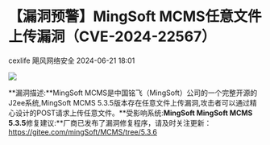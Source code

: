 #  【漏洞预警】MingSoft MCMS任意文件上传漏洞（CVE-2024-22567）   
cexlife  飓风网络安全   2024-06-21 18:01  
  
![](https://mmbiz.qpic.cn/mmbiz_png/ibhQpAia4xu00db4d97IIIAHYWZhwOIlpEQ7bRyXhpkI0hM3dMT6iayvVHq96ldsgnJ78xuKZgLt3uDSp700Et9XQ/640?wx_fmt=png&from=appmsg "")  
  
**漏洞描述:**MingSoft MCMS是中国铭飞（MingSoft）公司的一个完整开源的J2ee系统,MingSoft MCMS 5.3.5版本存在任意文件上传漏洞,攻击者可以通过精心设计的POST请求上传任意文件。**受影响系统:**MingSoft MingSoft MCMS 5.3.5**修复建议:**厂商已发布了漏洞修复程序，请及时关注更新：https://gitee.com/mingSoft/MCMS/tree/5.3.6  
  
